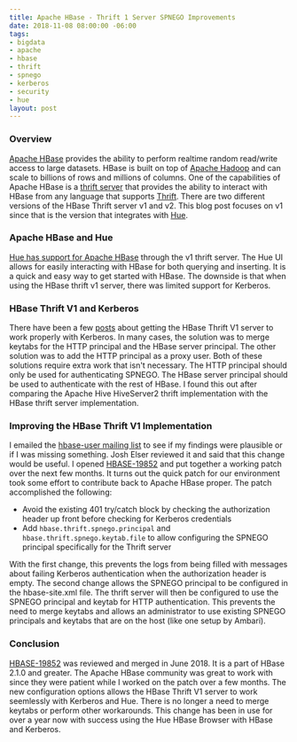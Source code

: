 ```yaml
---
title: Apache HBase - Thrift 1 Server SPNEGO Improvements
date: 2018-11-08 08:00:00 -06:00
tags:
- bigdata
- apache
- hbase
- thrift
- spnego
- kerberos
- security
- hue
layout: post
---
```


### Overview
[Apache HBase](https://hbase.apache.org/) provides the ability to perform realtime random read/write access to large datasets. HBase is built on top of [Apache Hadoop](https://hadoop.apache.org/) and can scale to billions of rows and millions of columns. One of the capabilities of Apache HBase is a [thrift server](https://hbase.apache.org/book.html#thrift) that provides the ability to interact with HBase from any language that supports [Thrift](https://thrift.apache.org/). There are two different versions of the HBase Thrift server v1 and v2. This blog post focuses on v1 since that is the version that integrates with [Hue](https://gethue.com/).

### Apache HBase and Hue
[Hue has support for Apache HBase](https://gethue.com/the-web-ui-for-hbase-hbase-browser/) through the v1 thrift server. The Hue UI allows for easily interacting with HBase for both querying and inserting. It is a quick and easy way to get started with HBase. The downside is that when using the HBase thrift v1 server, there was limited support for Kerberos.

### HBase Thrift V1 and Kerberos
There have been a few [posts](http://grokbase.com/p/cloudera/cdh-user/133pgawryt/hbase-thrift-with-kerberos-appears-to-ignore-keytab) about getting the HBase Thrift V1 server to work properly with Kerberos. In many cases, the solution was to merge keytabs for the HTTP principal and the HBase server principal. The other solution was to add the HTTP principal as a proxy user. Both of these solutions require extra work that isn't necessary. The HTTP principal should only be used for authenticating SPNEGO. The HBase server principal should be used to authenticate with the rest of HBase. I found this out after comparing the Apache Hive HiveServer2 thrift implementation with the HBase thrift server implementation. 

### Improving the HBase Thrift V1 Implementation
I emailed the [hbase-user mailing list](http://mail-archives.apache.org/mod_mbox/hbase-user/201801.mbox/%3CCAJU9nmh5YtZ%2BmAQSLo91yKm8pRVzAPNLBU9vdVMCcxHRtRqgoA%40mail.gmail.com%3E) to see if my findings were plausible or if I was missing something. Josh Elser reviewed it and said that this change would be useful. I opened [HBASE-19852](https://issues.apache.org/jira/browse/HBASE-19852) and put together a working patch over the next few months. It turns out the quick patch for our environment took some effort to contribute back to Apache HBase proper. The patch accomplished the following:

* Avoid the existing 401 try/catch block by checking the authorization header up front before checking for Kerberos credentials
* Add `hbase.thrift.spnego.principal` and `hbase.thrift.spnego.keytab.file` to allow configuring the SPNEGO principal specifically for the Thrift server

With the first change, this prevents the logs from being filled with messages about failing Kerberos authentication when the authorization header is empty. The second change allows the SPNEGO principal to be configured in the hbase-site.xml file. The thrift server will then be configured to use the SPNEGO principal and keytab for HTTP authentication. This prevents the need to merge keytabs and allows an administrator to use existing SPNEGO principals and keytabs that are on the host (like one setup by Ambari).

### Conclusion
[HBASE-19852](https://issues.apache.org/jira/browse/HBASE-19852) was reviewed and merged in June 2018. It is a part of HBase 2.1.0 and greater. The Apache HBase community was great to work with since they were patient while I worked on the patch over a few months. The new configuration options allows the HBase Thrift V1 server to work seemlessly with Kerberos and Hue. There is no longer a need to merge keytabs or perform other workarounds. This change has been in use for over a year now with success using the Hue HBase Browser with HBase and Kerberos. 

